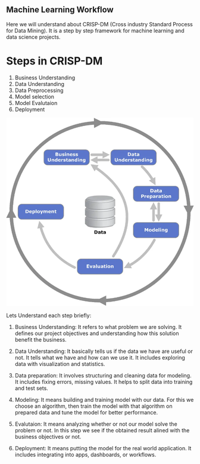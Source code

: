 ## Machine Learning Workflow

Here we will understand about CRISP-DM (Cross industry Standard Process for Data Mining). It is a step by step framework for machine learning and data science projects.

# Steps in CRISP-DM
1. Business Understanding
2. Data Understanding
3. Data Preprocessing
4. Model selection
5. Model Evalutaion
6. Deployment

![CRISP-DM IMAGE](../Images/1.jpg)

Lets Understand each step briefly:
1. Business Understanding: It refers to what problem we are solving. It defines our project objectives and understanding how this solution benefit the business.

2. Data Understanding: It basically tells us if the data we have are useful or not. It tells what we have and how can we use it. It includes exploring data with visualization and statistics.

3. Data preparation: It involves structuring and cleaning data for modeling. It includes fixing errors, missing values. It helps to split data into training and test sets.

4. Modeling: It means building and training model with our data. For this we choose an algorithm, then train the model with that algorithm on prepared data and tune the model for better performance.

5. Evalutaion: It means analyzing whether or not our model solve the problem or not. In this step we see if the obtained result alined with the business objectives or not.

6. Deployment: It means putting the model for the real world application. It includes integrating into apps, dashboards, or workflows.